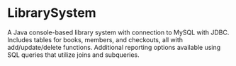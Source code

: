 # LibrarySystem
A Java console-based library system with connection to MySQL with JDBC. Includes tables for books, members, and checkouts, all with add/update/delete functions. Additional reporting options available using SQL queries that utilize joins and subqueries.
